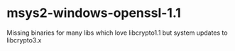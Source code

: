 # msys2-windows-openssl-1.1
Missing binaries for many libs which love libcrypto1.1 but system updates to libcrypto3.x
